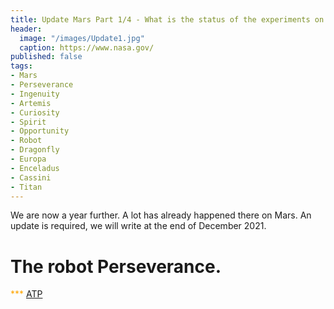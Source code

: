 ```yaml
---
title: Update Mars Part 1/4 - What is the status of the experiments on Mars?
header:
  image: "/images/Update1.jpg"
  caption: https://www.nasa.gov/
published: false
tags:
- Mars
- Perseverance
- Ingenuity
- Artemis
- Curiosity
- Spirit
- Opportunity
- Robot
- Dragonfly
- Europa
- Enceladus
- Cassini
- Titan
---
```


We are now a year further. A lot has already happened there on Mars. An update is required, we will write at the end of December 2021.

# The robot Perseverance.

<span style="color: orange;">***</span>
<u>ATP</u>
